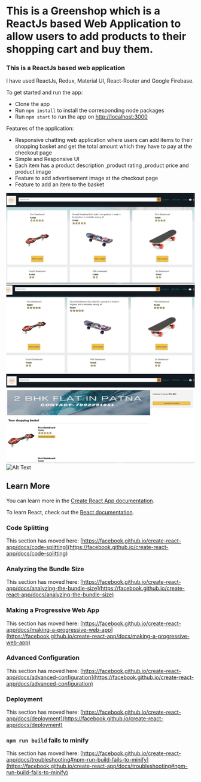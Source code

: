 # This is a Greenshop which is a ReactJs based Web Application to allow users to add products to their shopping cart and buy them.

### This is a ReactJs based web application

I have used ReactJs, Redux, Material UI, React-Router and Google Firebase.

To get started and run the app:
- Clone the app
- Run `npm install` to install the corresponding node packages
- Run `npm start` to run the app on [http://localhost:3000](http://localhost:3000)


Features of the application:
- Responsive chatting web application where users can add items to their shopping basket and get the total amount which they have to pay at the checkout page
- Simple and Responsive UI 
- Each item has a product description ,product rating ,product price and product image 
- Feature to add advertisement image at the checkout page
- Feature to add an item to the basket

![Alt Text](snaps/1.jpg?raw=true "Title")
![Alt Text](snaps/2.jpg?raw=true "Title")
![Alt Text](snaps/3.jpg?raw=true "Title")
![Alt Text](snaps/4.jpg?raw=true "Title")


## Learn More

You can learn more in the [Create React App documentation](https://facebook.github.io/create-react-app/docs/getting-started).

To learn React, check out the [React documentation](https://reactjs.org/).

### Code Splitting

This section has moved here: [https://facebook.github.io/create-react-app/docs/code-splitting](https://facebook.github.io/create-react-app/docs/code-splitting)

### Analyzing the Bundle Size

This section has moved here: [https://facebook.github.io/create-react-app/docs/analyzing-the-bundle-size](https://facebook.github.io/create-react-app/docs/analyzing-the-bundle-size)

### Making a Progressive Web App

This section has moved here: [https://facebook.github.io/create-react-app/docs/making-a-progressive-web-app](https://facebook.github.io/create-react-app/docs/making-a-progressive-web-app)

### Advanced Configuration

This section has moved here: [https://facebook.github.io/create-react-app/docs/advanced-configuration](https://facebook.github.io/create-react-app/docs/advanced-configuration)

### Deployment

This section has moved here: [https://facebook.github.io/create-react-app/docs/deployment](https://facebook.github.io/create-react-app/docs/deployment)

### `npm run build` fails to minify

This section has moved here: [https://facebook.github.io/create-react-app/docs/troubleshooting#npm-run-build-fails-to-minify](https://facebook.github.io/create-react-app/docs/troubleshooting#npm-run-build-fails-to-minify)
